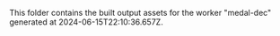 This folder contains the built output assets for the worker "medal-dec" generated at 2024-06-15T22:10:36.657Z.